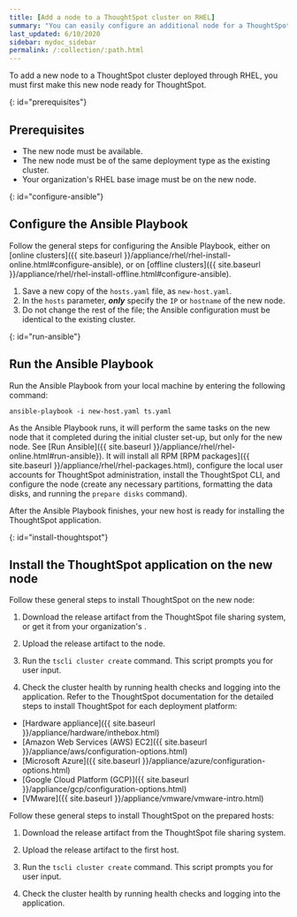 ```yaml
---
title: [Add a node to a ThoughtSpot cluster on RHEL]
summary: "You can easily configure an additional node for a ThoughtSpot cluster on RHEL."
last_updated: 6/10/2020
sidebar: mydoc_sidebar
permalink: /:collection/:path.html
---
```

To add a new node to a ThoughtSpot cluster deployed through RHEL, you must first make this new node ready for ThoughtSpot.

{: id="prerequisites"}
## Prerequisites

- The new node must be available.
- The new node must be of the same deployment type as the existing cluster.
- Your organization's RHEL base image must be on the new node.

{: id="configure-ansible"}
## Configure the Ansible Playbook

Follow the general steps for configuring the Ansible Playbook, either on [online clusters]({{ site.baseurl }}/appliance/rhel/rhel-install-online.html#configure-ansible), or on [offline clusters]({{ site.baseurl }}/appliance/rhel/rhel-install-offline.html#configure-ansible).

1. Save a new copy of the `hosts.yaml` file, as `new-host.yaml`.
2. In the `hosts` parameter, ***only*** specify the `IP` or `hostname` of the new node.
3. Do not change the rest of the file; the Ansible configuration must be identical to the existing cluster.

{: id="run-ansible"}
## Run the Ansible Playbook

Run the Ansible Playbook from your local machine by entering the following command:

```
ansible-playbook -i new-host.yaml ts.yaml
```

As the Ansible Playbook runs, it will perform the same tasks on the new node that it completed during the initial cluster set-up, but only for the new node. See [Run Ansible]({{ site.baseurl }}/appliance/rhel/rhel-online.html#run-ansible}). It will install all RPM [RPM packages]({{ site.baseurl }}/appliance/rhel/rhel-packages.html), configure the local user accounts for ThoughtSpot administration, install the ThoughtSpot CLI, and configure the node (create any necessary partitions, formatting the data disks, and running the `prepare disks` command).

After the Ansible Playbook finishes, your new host is ready for installing the ThoughtSpot application.

{: id="install-thoughtspot"}
## Install the ThoughtSpot application on the new node

Follow these general steps to install ThoughtSpot on the new node:

1. Download the release artifact from the ThoughtSpot file sharing system, or get it from your organization's .
2. Upload the release artifact to the node.
3. Run the `tscli cluster create` command. This script prompts you for user input.

4. Check the cluster health by running health checks and logging into the application.
Refer to the ThoughtSpot documentation for the detailed steps to install ThoughtSpot for each deployment platform:

- [Hardware appliance]({{ site.baseurl }}/appliance/hardware/inthebox.html)
- [Amazon Web Services (AWS) EC2]({{ site.baseurl }}/appliance/aws/configuration-options.html)
- [Microsoft Azure]({{ site.baseurl }}/appliance/azure/configuration-options.html)
- [Google Cloud Platform (GCP)]({{ site.baseurl }}/appliance/gcp/configuration-options.html)
- [VMware]({{ site.baseurl }}/appliance/vmware/vmware-intro.html)

Follow these general steps to install ThoughtSpot on the prepared hosts:

1. Download the release artifact from the ThoughtSpot file sharing system.

2. Upload the release artifact to the first host.

3. Run the `tscli cluster create` command. This script prompts you for user input.

4. Check the cluster health by running health checks and logging into the application.
